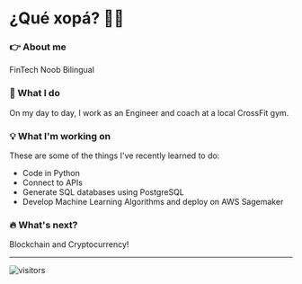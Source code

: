 # ¿Qué xopá? 👋🏻  

### 👉 About me

FinTech Noob
Bilingual

### 💼 What I do

On my day to day, I work as an Engineer and coach at a local CrossFit gym.

### 💡 What I'm working on

These are some of the things I've recently learned to do:

- Code in Python
- Connect to APIs
- Generate SQL databases using PostgreSQL
- Develop Machine Learning Algorithms and deploy on AWS Sagemaker

### 🔥 What's next?

Blockchain and Cryptocurrency!

---

![visitors](https://visitor-badge.glitch.me/badge?page_id=marcelacastano.visitor-badge&left_color=blue&right_color=blue)
